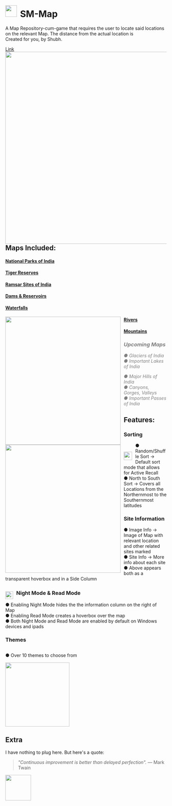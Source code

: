 # <img src="https://github.com/user-attachments/assets/ee9684da-bd0e-4a96-a202-ebcfff8cfeab" style="float:left; vertical-align: middle; margin-right: 10px;  margin-top: -10px;  height:36px; display: inline-block;" />  SM-Map  
A Map Repository-cum-game that requires the user to locate said locations on the relevant Map. The distance from the actual location is    
Created for you, by Shubh.  

[Link](https://shubhmadhavan.github.io/smmap.github.io/index.html)  
<img src="https://github.com/user-attachments/assets/8ecd953c-d550-453c-9483-5c557aa470ef" style="float:left; margin-right: 10px; height:600px; " />


## Maps Included:
#### [National Parks of India](https://shubhmadhavan.github.io/smmap.github.io/game.html?map=np&orderRSNP=NS)

#### [Tiger Reserves](https://shubhmadhavan.github.io/smmap.github.io/game.html?map=in&orderRSNP=NS)

#### [Ramsar Sites of India](https://shubhmadhavan.github.io/smmap.github.io/game.html?map=rs&orderRSNP=NS)    

#### [Dams & Reservoirs](https://shubhmadhavan.github.io/smmap.github.io/game.html?map=dm&orderRSNP=NS)

#### [Waterfalls](https://shubhmadhavan.github.io/smmap.github.io/game.html?map=wf&orderRSNP=NS) 
<img src="https://github.com/user-attachments/assets/a57c67f7-9c93-4238-879b-1306f85fd01b" style="float:left; margin-right: 10px; height:400px; width: 360px;" />

#### [Rivers](https://shubhmadhavan.github.io/smmap.github.io/game.html?map=rivers&orderRSNP=NS)
<img src="https://github.com/user-attachments/assets/ee25fe55-8803-4b38-8593-3eb20393e9eb" style="float:left; margin-right: 10px; height:400px; width: 360px;" />

#### [Mountains](https://shubhmadhavan.github.io/smmap.github.io/game.html?map=mountains&orderRSNP=NS)

### <i style="color:grey;">Upcoming Maps
● Glaciers of India  
● Important Lakes of India  

● Major Hills of India  
● Canyons, Gorges, Valleys  
● Important Passes of India  </i>

## Features:
### Sorting <img src="https://github.com/user-attachments/assets/a71faa51-0256-449a-9366-5c89e567363d" style="float:left; margin-right: 10px;  margin-top: 22px; height:26px;" />
● Random/Shuffle Sort → Default sort mode that allows for Active Recall  
● North to South Sort → Covers all Locations from the Northernmost to the Southernmost latitudes  


### Site Information
● Image Info →  Image of Map with relevant location and other related sites marked  
● Site Info → More info about each site  
● Above appears both as a transparent hoverbox and in a Side Column  

### Night Mode & Read Mode ㅤ<img src="https://github.com/user-attachments/assets/433d0209-10b7-4a05-8be1-460107290417" style="float:left; margin-right: 10px;  margin-top: 8px; height:24px;" />
● Enabling Night Mode hides the the information column on the right of Map  
● Enabling Read Mode creates a hoverbox over the map  
● Both Night Mode and Read Mode are enabled by default on Windows devices and ipads  

### Themes
<div style="overflow: hidden;">
  <p>● Over 10 themes to choose from</p>  
    <img src="https://github.com/user-attachments/assets/1317870f-ad93-4a76-af34-15a68e635df3" style="float:left; margin-right: 10px; height:200px;" />
</div>


## Extra
I have nothing to plug here. But here's a quote:
> _"Continuous improvement is better than delayed perfection"._
> ― Mark Twain 

<img src="https://github.com/user-attachments/assets/d19c0b80-c5b3-4180-bdca-cb645edcd1ad" height="80" />
